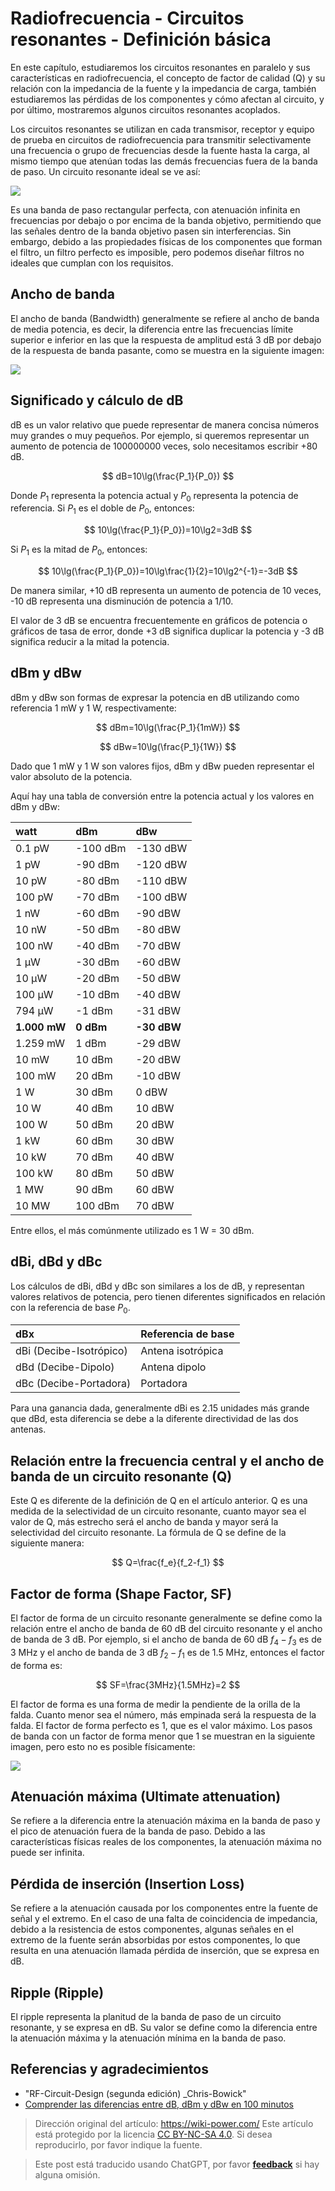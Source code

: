 # Radiofrecuencia - Circuitos resonantes - Definición básica

En este capítulo, estudiaremos los circuitos resonantes en paralelo y sus características en radiofrecuencia, el concepto de factor de calidad (Q) y su relación con la impedancia de la fuente y la impedancia de carga, también estudiaremos las pérdidas de los componentes y cómo afectan al circuito, y por último, mostraremos algunos circuitos resonantes acoplados.

Los circuitos resonantes se utilizan en cada transmisor, receptor y equipo de prueba en circuitos de radiofrecuencia para transmitir selectivamente una frecuencia o grupo de frecuencias desde la fuente hasta la carga, al mismo tiempo que atenúan todas las demás frecuencias fuera de la banda de paso. Un circuito resonante ideal se ve así:

![](https://img.wiki-power.com/d/wiki-media/img/20220411160533.png)

Es una banda de paso rectangular perfecta, con atenuación infinita en frecuencias por debajo o por encima de la banda objetivo, permitiendo que las señales dentro de la banda objetivo pasen sin interferencias. Sin embargo, debido a las propiedades físicas de los componentes que forman el filtro, un filtro perfecto es imposible, pero podemos diseñar filtros no ideales que cumplan con los requisitos.

## Ancho de banda

El ancho de banda (Bandwidth) generalmente se refiere al ancho de banda de media potencia, es decir, la diferencia entre las frecuencias límite superior e inferior en las que la respuesta de amplitud está 3 dB por debajo de la respuesta de banda pasante, como se muestra en la siguiente imagen:

![](https://img.wiki-power.com/d/wiki-media/img/20220411161650.png)

## Significado y cálculo de dB

dB es un valor relativo que puede representar de manera concisa números muy grandes o muy pequeños. Por ejemplo, si queremos representar un aumento de potencia de 100000000 veces, solo necesitamos escribir +80 dB.

$$
dB=10\lg(\frac{P_1}{P_0})
$$

Donde $P_1$ representa la potencia actual y $P_0$ representa la potencia de referencia. Si $P_1$ es el doble de $P_0$, entonces:

$$
10\lg(\frac{P_1}{P_0})=10\lg2=3dB
$$

Si $P_1$ es la mitad de $P_0$, entonces:

$$
10\lg(\frac{P_1}{P_0})=10\lg\frac{1}{2}=10\lg2^{-1}=-3dB
$$

De manera similar, +10 dB representa un aumento de potencia de 10 veces, -10 dB representa una disminución de potencia a 1/10.

El valor de 3 dB se encuentra frecuentemente en gráficos de potencia o gráficos de tasa de error, donde +3 dB significa duplicar la potencia y -3 dB significa reducir a la mitad la potencia.

## dBm y dBw

dBm y dBw son formas de expresar la potencia en dB utilizando como referencia 1 mW y 1 W, respectivamente:

$$
dBm=10\lg(\frac{P_1}{1mW})
$$

$$
dBw=10\lg(\frac{P_1}{1W})
$$

Dado que 1 mW y 1 W son valores fijos, dBm y dBw pueden representar el valor absoluto de la potencia.

Aquí hay una tabla de conversión entre la potencia actual y los valores en dBm y dBw:

| watt         | dBm       | dBw         |
| :----------- | :-------- | :---------- |
| 0.1 pW       | -100 dBm  | -130 dBW    |
| 1 pW         | -90 dBm   | -120 dBW    |
| 10 pW        | -80 dBm   | -110 dBW    |
| 100 pW       | -70 dBm   | -100 dBW    |
| 1 nW         | -60 dBm   | -90 dBW     |
| 10 nW        | -50 dBm   | -80 dBW     |
| 100 nW       | -40 dBm   | -70 dBW     |
| 1 μW         | -30 dBm   | -60 dBW     |
| 10 μW        | -20 dBm   | -50 dBW     |
| 100 μW       | -10 dBm   | -40 dBW     |
| 794 μW       | -1 dBm    | -31 dBW     |
| **1.000 mW** | **0 dBm** | **-30 dBW** |
| 1.259 mW     | 1 dBm     | -29 dBW     |
| 10 mW        | 10 dBm    | -20 dBW     |
| 100 mW       | 20 dBm    | -10 dBW     |
| 1 W          | 30 dBm    | 0 dBW       |
| 10 W         | 40 dBm    | 10 dBW      |
| 100 W        | 50 dBm    | 20 dBW      |
| 1 kW         | 60 dBm    | 30 dBW      |
| 10 kW        | 70 dBm    | 40 dBW      |
| 100 kW       | 80 dBm    | 50 dBW      |
| 1 MW         | 90 dBm    | 60 dBW      |
| 10 MW        | 100 dBm   | 70 dBW      |

Entre ellos, el más comúnmente utilizado es 1 W = 30 dBm.

## dBi, dBd y dBc

Los cálculos de dBi, dBd y dBc son similares a los de dB, y representan valores relativos de potencia, pero tienen diferentes significados en relación con la referencia de base $P_0$.

| dBx                     | Referencia de base                 |
| :---------------------- | :-------------------------------- |
| dBi (Decibe-Isotrópico) | Antena isotrópica                 |
| dBd (Decibe-Dipolo)    | Antena dipolo                      |
| dBc (Decibe-Portadora)   | Portadora                           |

Para una ganancia dada, generalmente dBi es 2.15 unidades más grande que dBd, esta diferencia se debe a la diferente directividad de las dos antenas.

## Relación entre la frecuencia central y el ancho de banda de un circuito resonante (Q)

Este Q es diferente de la definición de Q en el artículo anterior. Q es una medida de la selectividad de un circuito resonante, cuanto mayor sea el valor de Q, más estrecho será el ancho de banda y mayor será la selectividad del circuito resonante. La fórmula de Q se define de la siguiente manera:

$$
Q=\frac{f_e}{f_2-f_1}
$$

## Factor de forma (Shape Factor, SF)

El factor de forma de un circuito resonante generalmente se define como la relación entre el ancho de banda de 60 dB del circuito resonante y el ancho de banda de 3 dB. Por ejemplo, si el ancho de banda de 60 dB $f_4 - f_3$ es de 3 MHz y el ancho de banda de 3 dB $f_2-f_1$ es de 1.5 MHz, entonces el factor de forma es:

$$
SF=\frac{3MHz}{1.5MHz}=2
$$

El factor de forma es una forma de medir la pendiente de la orilla de la falda. Cuanto menor sea el número, más empinada será la respuesta de la falda. El factor de forma perfecto es 1, que es el valor máximo. Los pasos de banda con un factor de forma menor que 1 se muestran en la siguiente imagen, pero esto no es posible físicamente:

![](https://img.wiki-power.com/d/wiki-media/img/20220411163003.png)

## Atenuación máxima (Ultimate attenuation)

Se refiere a la diferencia entre la atenuación máxima en la banda de paso y el pico de atenuación fuera de la banda de paso. Debido a las características físicas reales de los componentes, la atenuación máxima no puede ser infinita.

## Pérdida de inserción (Insertion Loss)

Se refiere a la atenuación causada por los componentes entre la fuente de señal y el extremo. En el caso de una falta de coincidencia de impedancia, debido a la resistencia de estos componentes, algunas señales en el extremo de la fuente serán absorbidas por estos componentes, lo que resulta en una atenuación llamada pérdida de inserción, que se expresa en dB.

## Ripple (Ripple)

El ripple representa la planitud de la banda de paso de un circuito resonante, y se expresa en dB. Su valor se define como la diferencia entre la atenuación máxima y la atenuación mínima en la banda de paso.

## Referencias y agradecimientos

- "RF-Circuit-Design (segunda edición) _Chris-Bowick"
- [Comprender las diferencias entre dB, dBm y dBw en 100 minutos](https://mp.weixin.qq.com/s/R2JhFOAvphBExxE2xb951Q)

> Dirección original del artículo: <https://wiki-power.com/>
> Este artículo está protegido por la licencia [CC BY-NC-SA 4.0](https://creativecommons.org/licenses/by/4.0/deed.zh). Si desea reproducirlo, por favor indique la fuente.

> Este post está traducido usando ChatGPT, por favor [**feedback**](https://github.com/linyuxuanlin/Wiki_MkDocs/issues/new) si hay alguna omisión.